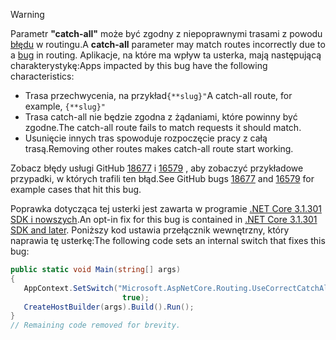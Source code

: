 > [!WARNING]
> <span data-ttu-id="1be4b-101">Parametr **"catch-all"** może być zgodny z niepoprawnymi trasami z powodu [błędu](https://github.com/dotnet/aspnetcore/issues/18677) w routingu.</span><span class="sxs-lookup"><span data-stu-id="1be4b-101">A **catch-all** parameter may match routes incorrectly due to a [bug](https://github.com/dotnet/aspnetcore/issues/18677) in routing.</span></span> <span data-ttu-id="1be4b-102">Aplikacje, na które ma wpływ ta usterka, mają następującą charakterystykę:</span><span class="sxs-lookup"><span data-stu-id="1be4b-102">Apps impacted by this bug have the following characteristics:</span></span>
>
> * <span data-ttu-id="1be4b-103">Trasa przechwycenia, na przykład`{**slug}"`</span><span class="sxs-lookup"><span data-stu-id="1be4b-103">A catch-all route, for example, `{**slug}"`</span></span>
> * <span data-ttu-id="1be4b-104">Trasa catch-all nie będzie zgodna z żądaniami, które powinny być zgodne.</span><span class="sxs-lookup"><span data-stu-id="1be4b-104">The catch-all route fails to match requests it should match.</span></span>
> * <span data-ttu-id="1be4b-105">Usunięcie innych tras spowoduje rozpoczęcie pracy z całą trasą.</span><span class="sxs-lookup"><span data-stu-id="1be4b-105">Removing other routes makes catch-all route start working.</span></span>
>
> <span data-ttu-id="1be4b-106">Zobacz błędy usługi GitHub [18677](https://github.com/dotnet/aspnetcore/issues/18677) i [16579](https://github.com/dotnet/aspnetcore/issues/16579) , aby zobaczyć przykładowe przypadki, w których trafili ten błąd.</span><span class="sxs-lookup"><span data-stu-id="1be4b-106">See GitHub bugs [18677](https://github.com/dotnet/aspnetcore/issues/18677) and [16579](https://github.com/dotnet/aspnetcore/issues/16579) for example cases that hit this bug.</span></span>
>
> <span data-ttu-id="1be4b-107">Poprawka dotycząca tej usterki jest zawarta w programie [.NET Core 3.1.301 SDK i nowszych](https://dotnet.microsoft.com/download/dotnet-core/3.1).</span><span class="sxs-lookup"><span data-stu-id="1be4b-107">An opt-in fix for this bug is contained in [.NET Core 3.1.301 SDK and later](https://dotnet.microsoft.com/download/dotnet-core/3.1).</span></span> <span data-ttu-id="1be4b-108">Poniższy kod ustawia przełącznik wewnętrzny, który naprawia tę usterkę:</span><span class="sxs-lookup"><span data-stu-id="1be4b-108">The following code sets an internal switch that fixes this bug:</span></span>
>
>```csharp
>public static void Main(string[] args)
>{
>    AppContext.SetSwitch("Microsoft.AspNetCore.Routing.UseCorrectCatchAllBehavior", 
>                          true);
>    CreateHostBuilder(args).Build().Run();
>}
>// Remaining code removed for brevity.
>```